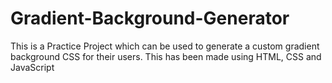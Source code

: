 # Gradient-Background-Generator
This is a Practice Project which can be used to generate a custom gradient background CSS for their users. This has been made using HTML, CSS and JavaScript
